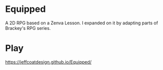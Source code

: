 # Equipped
A 2D RPG based on a Zenva Lesson. I expanded on it by adapting parts of Brackey's RPG series.
# Play
https://jeffcoatdesign.github.io/Equipped/
